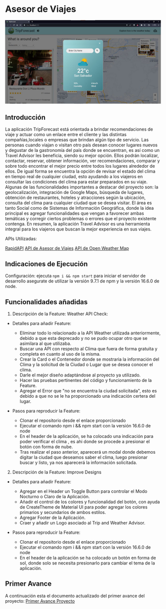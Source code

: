 # Asesor de Viajes

![Asesor de Viajes](./TraveForecast.jpeg)

## Introducción

La aplicación TripForecast está orientada a brindar recomendaciones de viaje y actuar como un enlace entre el cliente y las distintas compañías,locales o empresas que brindan algún tipo de servicio. Las personas cuando viajan o visitan otro país desean conocer lugares nuevos y degustar de la gastronomía del país donde se encuentran, es así como un Travel Advisor les beneficia, siendo su mejor opción. Ellos podrán localizar, contactar, reservar, obtener información, ver recomendaciones, comparar y sobre todo encontrar el mejor precio entre todos los lugares alrededor de ellos. De igual forma se encuentra la opción de revisar el estado del clima en tiempo real de cualquier ciudad, esto ayudando a los viajeros en consultar las condiciones del clima para estar preparados en su viaje. Algunas de las funcionalidades importantes a destacar del proyecto son: la geolocalización, integración de Google Maps, búsqueda de lugares, obtención de restaurantes, hoteles y atracciones según la ubicación, consulta del clima para cualquier ciudad que se desea visitar. El área es tanto Social como de Sistemas de Información Geográfica, donde la idea principal es agregar funcionalidades que vengan a favorecer ambas temáticas y corregir ciertos problemas o errores que el proyecto existente contenga. En resumen, la aplicación Travel Advisor es una herramienta integral para los viajeros que buscan la mejor experiencia en sus viajes.

APIs Utilizadas:

[RapidAPI](https://rapidapi.com/hub)
[API de Asesor de Viajes](https://rapidapi.com/apidojo/api/travel-advisor/)
[API de Open Weather Map](https://openweathermap.org/)

## Indicaciones de Ejecución

Configuración: ejecuta `npm i && npm start` para iniciar el servidor de desarrollo asegurate de utilizar la versión 9.7.1 de npm y la versión 16.6.0 de node.

## Funcionalidades añadidas

1. Descripción de la Feature: Weather API Check:

- Detalles para añadir Feature:

  - Eliminar todo lo relacionado a la API Weather utilizada anteriormente, debido a que esta deprecado
    y no se pudo ocupar otro que se asimilara al que utilizaba.
  - Buscar una API con respecto al Clima que fuera de forma gratuita y completa en cuanto al uso de la misma.
  - Crear la Card o el Contenedor donde se mostraria la información del Clima y la solicitud de la Ciudad o Lugar
    que se desea conocer el clima.
  - Darle el mejor diseño adaptándose al proyecto ya utilizado.
  - Hacer las pruebas pertinentes del código y funcionamiento de la Feature.
  - Agregar el Error que "no se encuentra la ciudad solicitada", esto es debido a que no
    se le ha proporcionado una indicación certera del lugar.

- Pasos para reproducir la Feature:
  - Clonar el repositorio desde el enlace proporcionado
  - Ejecutar el comando npm i && npm start con la versión 16.6.0 de node
  - En el header de la aplicación, se ha colocado una indicación para poder verificar el clima
    , es ahi donde se procede a presionar el botón con forma de nube.
  - Tras realizar el paso anterior, aparecerá un modal donde debemos digitar la ciudad que deseamos saber el clima, luego presionar buscar
    y listo, ya nos aparecerá la información solicitada.

2.  Descripción de la Feature: Improve Designs

- Detalles para añadir Feature:

  - Agregar en el Header un Toggle Button para controlar el Modo Nocturno o Claro de la Aplicación.
  - Añadir el control de los colores y funcionalidad del botón, con ayuda de CreateTheme de Material UI
    para poder agregar los colores primarios y secundarios de ambos estilos.
  - Agregar Footer de la Aplicación.
  - Craer y añadir un Logo asociado al Trip and Weather Advisor.

- Pasos para reproducir la Feature:
  - Clonar el repositorio desde el enlace proporcionado
  - Ejecutar el comando npm i && npm start con la versión 16.6.0 de node
  - En el header de la aplicación se ha colocado un botón en forma de sol, donde solo se necesita presionarlo para cambiar
    el tema de la aplicación.

## Primer Avance
A continuación esta el documento actualizado del primer avance del proyecto: [Primer Avance Proyecto](https://docs.google.com/document/d/1b0Ge7YcObo1NSOVsYbo-NO9hCcN8ujctWtFGhJB7GfE/edit?usp=sharing) 
